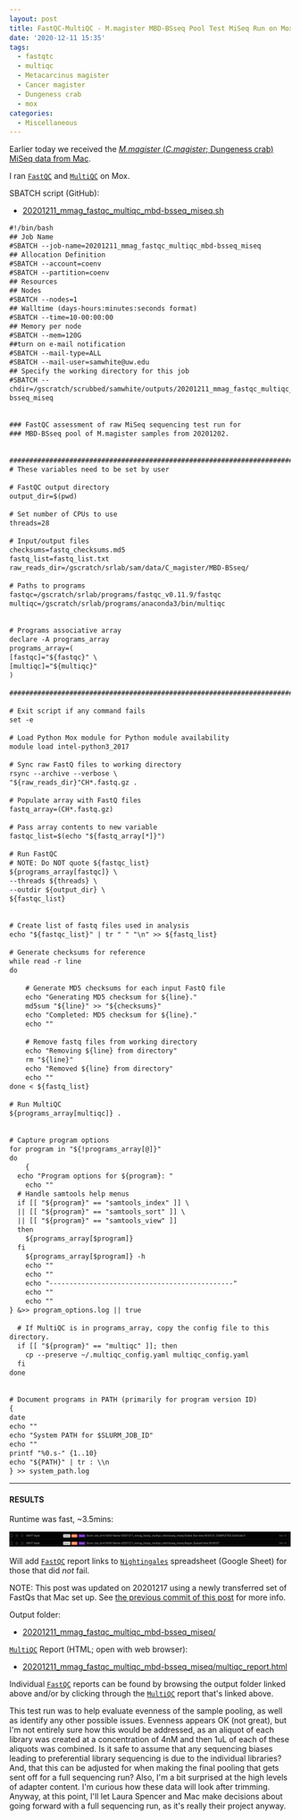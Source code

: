 ```yaml
---
layout: post
title: FastQC-MultiQC - M.magister MBD-BSseq Pool Test MiSeq Run on Mox
date: '2020-12-11 15:35'
tags:
  - fastqtc
  - multiqc
  - Metacarcinus magister
  - Cancer magister
  - Dungeness crab
  - mox
categories:
  - Miscellaneous
---
```

Earlier today we received the [_M.magister_ (_C.magister_; Dungeness crab) MiSeq data from Mac](https://robertslab.github.io/sams-notebook/2020/12/11/Data-Received-M.magister-MBD-BSseq-Pool-Test-MiSeq-Run.html).

I ran [`FastQC`](https://www.bioinformatics.babraham.ac.uk/projects/fastqc/) and [`MultiQC`](https://multiqc.info/) on Mox.

SBATCH script (GitHub):

- [20201211_mmag_fastqc_multiqc_mbd-bsseq_miseq.sh](https://github.com/RobertsLab/sams-notebook/blob/master/sbatch_scripts/20201211_mmag_fastqc_multiqc_mbd-bsseq_miseq.sh)

```shell
#!/bin/bash
## Job Name
#SBATCH --job-name=20201211_mmag_fastqc_multiqc_mbd-bsseq_miseq
## Allocation Definition
#SBATCH --account=coenv
#SBATCH --partition=coenv
## Resources
## Nodes
#SBATCH --nodes=1
## Walltime (days-hours:minutes:seconds format)
#SBATCH --time=10-00:00:00
## Memory per node
#SBATCH --mem=120G
##turn on e-mail notification
#SBATCH --mail-type=ALL
#SBATCH --mail-user=samwhite@uw.edu
## Specify the working directory for this job
#SBATCH --chdir=/gscratch/scrubbed/samwhite/outputs/20201211_mmag_fastqc_multiqc_mbd-bsseq_miseq


### FastQC assessment of raw MiSeq sequencing test run for
### MBD-BSseq pool of M.magister samples from 20201202.


###################################################################################
# These variables need to be set by user

# FastQC output directory
output_dir=$(pwd)

# Set number of CPUs to use
threads=28

# Input/output files
checksums=fastq_checksums.md5
fastq_list=fastq_list.txt
raw_reads_dir=/gscratch/srlab/sam/data/C_magister/MBD-BSseq/

# Paths to programs
fastqc=/gscratch/srlab/programs/fastqc_v0.11.9/fastqc
multiqc=/gscratch/srlab/programs/anaconda3/bin/multiqc


# Programs associative array
declare -A programs_array
programs_array=(
[fastqc]="${fastqc}" \
[multiqc]="${multiqc}"
)

###################################################################################

# Exit script if any command fails
set -e

# Load Python Mox module for Python module availability
module load intel-python3_2017

# Sync raw FastQ files to working directory
rsync --archive --verbose \
"${raw_reads_dir}"CH*.fastq.gz .

# Populate array with FastQ files
fastq_array=(CH*.fastq.gz)

# Pass array contents to new variable
fastqc_list=$(echo "${fastq_array[*]}")

# Run FastQC
# NOTE: Do NOT quote ${fastqc_list}
${programs_array[fastqc]} \
--threads ${threads} \
--outdir ${output_dir} \
${fastqc_list}


# Create list of fastq files used in analysis
echo "${fastqc_list}" | tr " " "\n" >> ${fastq_list}

# Generate checksums for reference
while read -r line
do

	# Generate MD5 checksums for each input FastQ file
	echo "Generating MD5 checksum for ${line}."
	md5sum "${line}" >> "${checksums}"
	echo "Completed: MD5 checksum for ${line}."
	echo ""

	# Remove fastq files from working directory
	echo "Removing ${line} from directory"
	rm "${line}"
	echo "Removed ${line} from directory"
	echo ""
done < ${fastq_list}

# Run MultiQC
${programs_array[multiqc]} .


# Capture program options
for program in "${!programs_array[@]}"
do
	{
  echo "Program options for ${program}: "
	echo ""
  # Handle samtools help menus
  if [[ "${program}" == "samtools_index" ]] \
  || [[ "${program}" == "samtools_sort" ]] \
  || [[ "${program}" == "samtools_view" ]]
  then
    ${programs_array[$program]}
  fi
	${programs_array[$program]} -h
	echo ""
	echo ""
	echo "----------------------------------------------"
	echo ""
	echo ""
} &>> program_options.log || true

  # If MultiQC is in programs_array, copy the config file to this directory.
  if [[ "${program}" == "multiqc" ]]; then
  	cp --preserve ~/.multiqc_config.yaml multiqc_config.yaml
  fi
done


# Document programs in PATH (primarily for program version ID)
{
date
echo ""
echo "System PATH for $SLURM_JOB_ID"
echo ""
printf "%0.s-" {1..10}
echo "${PATH}" | tr : \\n
} >> system_path.log
```

---

#### RESULTS

Runtime was fast, ~3.5mins:

![Cumulative runtime for FastQC and MultiQC on C.magister MiSeq data](https://github.com/RobertsLab/sams-notebook/blob/master/images/screencaps/20201211_mmag_fastqc_multiqc_mbd-bsseq_miseq_runtime.png?raw=true)


Will add [`FastQC`](https://www.bioinformatics.babraham.ac.uk/projects/fastqc/) report links to [`Nightingales`](https://b.link/nightingales) spreadsheet (Google Sheet) for those that did _not_ fail.

NOTE: This post was updated on 20201217 using a newly transferred set of FastQs that Mac set up. See [the previous commit of this post](https://github.com/RobertsLab/sams-notebook/blob/c11f5f8c6149376d5896c2f0acd104960512b972/_posts/2020/2020-12-11-FastQC-MultiQC---M.magister-MBD-BSseq-Pool-Test-MiSeq-Run-on-Mox.md) for more info.

Output folder:

- [20201211_mmag_fastqc_multiqc_mbd-bsseq_miseq/](https://gannet.fish.washington.edu/Atumefaciens/20201211_mmag_fastqc_multiqc_mbd-bsseq_miseq/)

[`MultiQC`](https://multiqc.info/) Report (HTML; open with web browser):

- [20201211_mmag_fastqc_multiqc_mbd-bsseq_miseq/multiqc_report.html](https://gannet.fish.washington.edu/Atumefaciens/20201211_mmag_fastqc_multiqc_mbd-bsseq_miseq/multiqc_report.html)

Individual [`FastQC`](https://www.bioinformatics.babraham.ac.uk/projects/fastqc/) reports can be found by browsing the output folder linked above and/or by clicking through the [`MultiQC`](https://multiqc.info/) report that's linked above.

This test run was to help evaluate evenness of the sample pooling, as well as identify any other possible issues. Evenness appears OK (not great), but I'm not entirely sure how this would be addressed, as an aliquot of each library was created at a concentration of 4nM and then 1uL of each of these aliquots was combined. Is it safe to assume that any sequencing biases leading to preferential library sequencing is due to the individual libraries? And, that this can be adjusted for when making the final pooling that gets sent off for a full sequencing run? Also, I'm a bit surprised at the high levels of adapter content. I'm curious how these data will look after trimming. Anyway, at this point, I'll let Laura Spencer and Mac make decisions about going forward with a full sequencing run, as it's really their project anyway.
